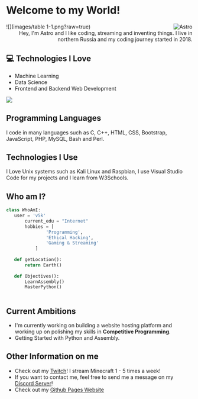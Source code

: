 <h1>Welcome to my World!</h1>
![](images/table 1-1.png?raw=true)

<img src="https://github.com/v5k/v5k/blob/main/images/terminal.gif?raw=true" alt="Astro" align="right">

<div style="text-align: right">Hey, I'm Astro and I like coding, streaming and inventing things. I live in northern Russia and my coding journey started in 2018.</div>

## :computer: Technologies I Love
* Machine Learning
* Data Science
* Frontend and Backend Web Development

<img src = "https://github-readme-stats.vercel.app/api/top-langs/?username=v5k&layout=compact">

## Programming Languages
 I code in many languages such as C, C++, HTML, CSS, Bootstrap, JavaScript, PHP, MySQL, Bash and Perl.
 
 ## Technologies I Use
 I Love Unix systems such as Kali Linux and Raspbian, I use Visual Studio Code for my projects and I learn from W3Schools.
 
 ## Who am I?
 ```python
 class WhoAmI:
 	user = 'v5k'
		current_edu = "Internet"
		hobbies = [
				'Programming',
				'Ethical Hacking',
				'Gaming & Streaming'
			]
	
	def getLocation():
		return Earth()
	
	def Objectives():
		LearnAssembly()
		MasterPython()
	
 ```
 
## Current Ambitions
 * I'm currently working on building a website hosting platform and working up on polishing my skills in **Competitive Programming**.
 * Getting Started with Python and Assembly.
 
## Other Information on me
  - Check out my [Twitch](https://twitch.tv/astroclassic)! I stream Minecraft 1 - 5 times a week!
  - If you want to contact me, feel free to send me a message on my [Discord Server](https://discord.gg/cbwfVvGYgr)!
  - Check out my [Github Pages Website](https://v5k.github.io/)
